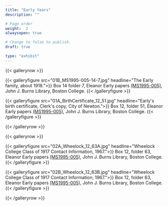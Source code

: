 ```yaml
---
title: "Early Years"
description: ""

# Page order
weight:  2
alwaysopen: true

# Change to false to publish.
draft: true

type: "exhibit"
---
```


{{< galleryrow >}}

{{< galleryfigure src="01B_MS1995-005-14-7.jpg"
           headline="The Early family, about 1918.">}} Box 14 folder 7, Eleanor Early papers [(MS1995-005)](https://bc-primo.hosted.exlibrisgroup.com/permalink/f/l6ucgu/ALMA-BC21311150800001021), John J. Burns Library, Boston College.
{{< /galleryfigure >}}

{{< galleryfigure src="01A_BirthCertificate_12_51.jpg"
           headline="Early's birth certificate, Clerk's copy, City of Newton.">}} Box 12, folder 51, Eleanor Early papers [(MS1995-005)](https://bc-primo.hosted.exlibrisgroup.com/permalink/f/l6ucgu/ALMA-BC21311150800001021), John J. Burns Library, Boston College.
{{< /galleryfigure >}}

{{< /galleryrow >}}

{{< galleryrow >}}

{{< galleryfigure src="02A_Wheelock_12_63A.jpg"
           headline="Wheelock College Class of 1917 Contact Information, 1967.">}} Box 12, folder 63, Eleanor Early papers [(MS1995-005)](https://bc-primo.hosted.exlibrisgroup.com/permalink/f/l6ucgu/ALMA-BC21311150800001021), John J. Burns Library, Boston College.
{{< /galleryfigure >}}

{{< galleryfigure src="02B_Wheelock_12_63B.jpg"
           headline="Wheelock College Class of 1917 Contact Information, 1967.">}} Box 12, folder 63, Eleanor Early papers [(MS1995-005)](https://bc-primo.hosted.exlibrisgroup.com/permalink/f/l6ucgu/ALMA-BC21311150800001021), John J. Burns Library, Boston College.
{{< /galleryfigure >}}

{{< /galleryrow >}}